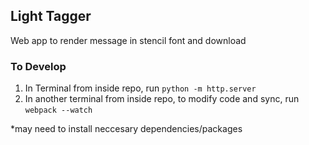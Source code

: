 ## Light Tagger

Web app to render message in stencil font and download

### To Develop
1. In Terminal from inside repo, run `python -m http.server`
2. In another terminal from inside repo, to modify code and sync, run `webpack --watch`

*may need to install neccesary dependencies/packages

